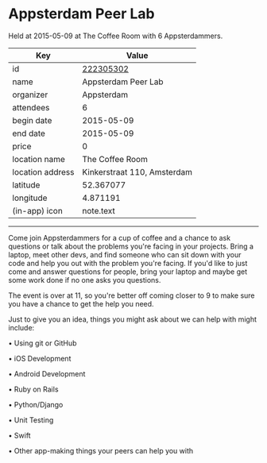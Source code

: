# Appsterdam Peer Lab
Held at 2015-05-09 at The Coffee Room with 6 Appsterdammers.
        
|Key|Value
|---|---|
|id|[222305302](https://www.meetup.com/appsterdam/events/222305302/)|
|name|Appsterdam Peer Lab|
|organizer|Appsterdam|
|attendees|6|
|begin date|2015-05-09|
|end date|2015-05-09|
|price|0|
|location name|The Coffee Room|
|location address|Kinkerstraat 110, Amsterdam|
|latitude|52.367077|
|longitude|4.871191|
|(in-app) icon|note.text|

---

Come join Appsterdammers for a cup of coffee and a chance to ask questions or talk about the problems you're facing in your projects. Bring a laptop, meet other devs, and find someone who can sit down with your code and help you out with the problem you're facing. If you'd like to just come and answer questions for people, bring your laptop and maybe get some work done if no one asks you questions.

The event is over at 11, so you're better off coming closer to 9 to make sure you have a chance to get the help you need.

Just to give you an idea, things you might ask about we can help with might include:

• Using git or GitHub

• iOS Development

• Android Development

• Ruby on Rails

• Python/Django

• Unit Testing

• Swift

• Other app-making things your peers can help you with


